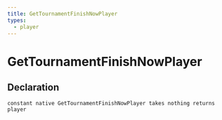 ```yaml
---
title: GetTournamentFinishNowPlayer
types:
  - player
---
```


# GetTournamentFinishNowPlayer

## Declaration

```
constant native GetTournamentFinishNowPlayer takes nothing returns player
```